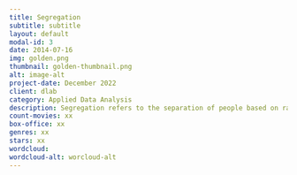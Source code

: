 ```yaml
---
title: Segregation
subtitle: subtitle
layout: default
modal-id: 3
date: 2014-07-16
img: golden.png
thumbnail: golden-thumbnail.png
alt: image-alt
project-date: December 2022
client: dlab
category: Applied Data Analysis
description: Segregation refers to the separation of people based on race, ethnicity, religion, or other social or cultural characteristics. It is a longstanding issue in many societies and has often been used as a means of discrimination and oppression. Throughout history, segregation has taken many forms, including the separation of schools, housing, and public facilities based on race. In the United States, segregation was legally enforced through the "Jim Crow" laws in the South until the Civil Rights Act of 1964 and the Voting Rights Act of 1965 were passed. Despite these efforts, segregation persists in various forms and is still a major issue in many parts of the world.
count-movies: xx
box-office: xx
genres: xx
stars: xx
wordcloud:
wordcloud-alt: worcloud-alt
---
```

